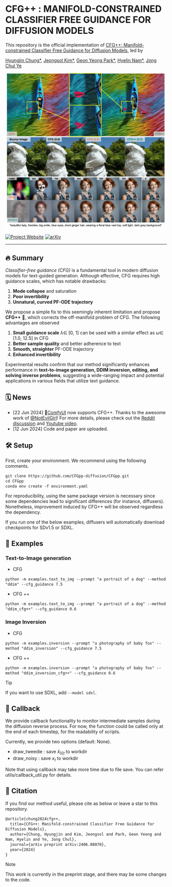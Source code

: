 # CFG++ : MANIFOLD-CONSTRAINED CLASSIFIER FREE GUIDANCE FOR DIFFUSION MODELS

This repository is the official implementation of [CFG++: Manifold-constrained Classifier Free Guidance for Diffusion Models](https://arxiv.org/abs/2406.08070v1), led by

[Hyungjin Chung*](https://www.hj-chung.com/), [Jeongsol Kim*](https://jeongsol.dev/), [Geon Yeong Park*](https://geonyeong-park.github.io/), [Hyelin Nam*](https://www.linkedin.com/in/hyelin-nam-01ab631a3/), [Jong Chul Ye](https://bispl.weebly.com/professor.html)

![main figure](assets/main_test_v5.png)

[![Project Website](https://img.shields.io/badge/Project-Website-blue)](https://cfgpp-diffusion.github.io/)
[![arXiv](https://img.shields.io/badge/arXiv-2311.18608-b31b1b.svg)](https://arxiv.org/abs/2406.08070)

---
## 🔥 Summary

*Classifier-free guidance (CFG)* is a fundamental tool in modern diffusion models for text-guided generation. Although effective, CFG requires high guidance scales, which has notable drawbacks:

1. **Mode collapse** and saturation
2. **Poor invertibility**
3. **Unnatural, curved PF-ODE trajectory**

We propose a simple fix to this seemingly inherent limitation and propose **CFG++** 🚀, which corrects the off-manifold problem of CFG. The following advantages are observed

1. **Small guidance scale** $\lambda \in$ [0, 1] can be used with a similar effect as $\omega \in$ [1.0, 12.5] in CFG
2. **Better sample quality** and better adherence to text
3. **Smooth, straighter** PF-ODE trajectory
4. **Enhanced invertibility**

Experimental results confirm that our method significantly enhances performance in **text-to-image generation, DDIM inversion, editing, and solving inverse problems**, suggesting a wide-ranging impact and potential applications in various fields that utilize text guidance.

## 🗓 ️News
- [22 Jun 2024] 🚨[ComfyUI](https://openart.ai/workflows/dugumatai/new-sampler-euler_cfg/oGP4a011iYE2UpeTtXNH) now supports CFG++. Thanks to the awesome work of [@NotEvilGirl](https://gitea.com/NotEvilGirl/cfgpp)! For more details, please check out the [Reddit discussion](https://www.reddit.com/r/StableDiffusion/comments/1dohy20/quick_overview_of_some_newish_stuff_in_comfyui/) and [Youtube video](https://www.youtube.com/watch?v=-GXJDz8i-Wo).
- [12 Jun 2024] Code and paper are uploaded.

## 🛠️ Setup
First, create your environment. We recommend using the following comments. 

```
git clone https://github.com/CFGpp-diffusion/CFGpp.git
cd CFGpp
conda env create -f environment.yaml
```

For reproducibility, using the same package version is necessary since some dependencies lead to significant differences (for instance, diffusers). Nonetheless, improvement induced by CFG++ will be observed regardless the dependency.

If you run one of the below examples, diffusers will automatically download checkpoints for SDv1.5 or SDXL.


## 🌄 Examples

### Text-to-Image generation

- CFG
```
python -m examples.text_to_img --prompt "a portrait of a dog" --method "ddim" --cfg_guidance 7.5
```

- CFG ++
```
python -m examples.text_to_img --prompt "a portrait of a dog" --method "ddim_cfg++" --cfg_guidance 0.6
```

### Image Inversion

- CFG
```
python -m examples.inversion --prompt "a photography of baby fox" --method "ddim_inversion" --cfg_guidance 7.5
```

- CFG ++
```
python -m examples.inversion --prompt "a photography of baby fox" --method "ddim_inversion_cfg++" --cfg_guidance 0.6
```

> [!tip]
> If you want to use SDXL, add ``--model sdxl``.

## 🔬 Callback

We provide callback functionality to monitor intermediate samples during the diffusion reverse process. For now, the function could be called only at the end of each timestep, for the readability of scripts.

Currently, we provide two options (default: None).
- draw_tweedie : save $\hat x_{0|t}$ to workdir
- draw_noisy : save $x_t$ to workdir

Note that using callback may take more time due to file save. You can refer utils/callback_util.py for details.

## 📝 Citation
If you find our method useful, please cite as below or leave a star to this repository.

```
@article{chung2024cfg++,
  title={CFG++: Manifold-constrained Classifier Free Guidance for Diffusion Models},
  author={Chung, Hyungjin and Kim, Jeongsol and Park, Geon Yeong and Nam, Hyelin and Ye, Jong Chul},
  journal={arXiv preprint arXiv:2406.08070},
  year={2024}
}
```

> [!note]
> This work is currently in the preprint stage, and there may be some changes to the code.
